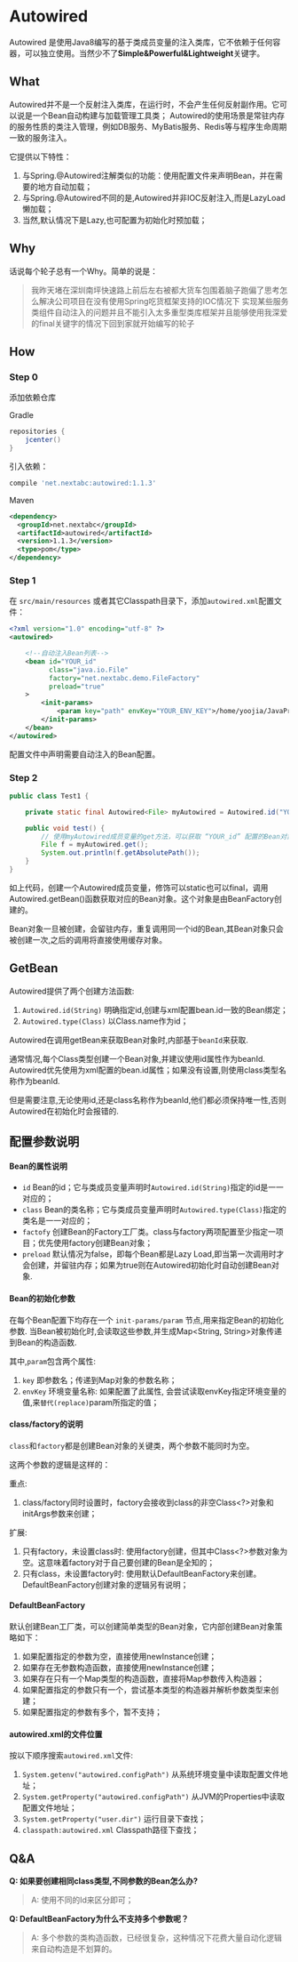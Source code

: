 # Autowired 

Autowired 是使用Java8编写的基于类成员变量的注入类库，它不依赖于任何容器，可以独立使用。当然少不了**Simple&Powerful&Lightweight**关键字。

## What

Autowired并不是一个反射注入类库，在运行时，不会产生任何反射副作用。它可以说是一个Bean自动构建与加载管理工具类；
Autowired的使用场景是常驻内存的服务性质的类注入管理，例如DB服务、MyBatis服务、Redis等与程序生命周期一致的服务注入。

它提供以下特性：

1. 与Spring.@Autowired注解类似的功能：使用配置文件来声明Bean，并在需要的地方自动加载；
1. 与Spring.@Autowired不同的是,Autowired并非IOC反射注入,而是LazyLoad懒加载；
1. 当然,默认情况下是Lazy,也可配置为初始化时预加载； 

## Why

话说每个轮子总有一个Why。简单的说是：

> 我昨天堵在深圳南坪快速路上前后左右被都大货车包围着脑子跑偏了思考怎么解决公司项目在没有使用Spring吃货框架支持的IOC情况下
> 实现某些服务类组件自动注入的问题并且不能引入太多重型类库框架并且能够使用我深爱的final关键字的情况下回到家就开始编写的轮子

## How

### Step 0

添加依赖仓库

Gradle
```groovy
repositories {
    jcenter()
}
```

引入依赖：

```groovy
compile 'net.nextabc:autowired:1.1.3'
```

Maven
```xml
<dependency>
  <groupId>net.nextabc</groupId>
  <artifactId>autowired</artifactId>
  <version>1.1.3</version>
  <type>pom</type>
</dependency>
```

### Step 1

在 `src/main/resources` 或者其它Classpath目录下，添加`autowired.xml`配置文件：

```xml
<?xml version="1.0" encoding="utf-8" ?>
<autowired>

    <!--自动注入Bean列表-->
    <bean id="YOUR_id"
          class="java.io.File"
          factory="net.nextabc.demo.FileFactory"
          preload="true"
    >
        <init-params>
            <param key="path" envKey="YOUR_ENV_KEY">/home/yoojia/JavaProjects/Autowired/build.gradle</param>
        </init-params>
    </bean>
</autowired>
```

配置文件中声明需要自动注入的Bean配置。

### Step 2

```java
public class Test1 {

    private static final Autowired<File> myAutowired = Autowired.id("YOUR_id");

    public void test() {
        // 使用myAutowired成员变量的get方法，可以获取 “YOUR_id” 配置的Bean对象。
        File f = myAutowired.get();
        System.out.println(f.getAbsolutePath());
    }
}
```

如上代码，创建一个Autowired成员变量，修饰可以static也可以final，调用Autowired.getBean()函数获取对应的Bean对象。这个对象是由BeanFactory创建的。

Bean对象一旦被创建，会留驻内存，重复调用同一个id的Bean,其Bean对象只会被创建一次,之后的调用将直接使用缓存对象。

## GetBean

Autowired提供了两个创建方法函数:

1. `Autowired.id(String)` 明确指定id,创建与xml配置bean.id一致的Bean绑定；
1. `Autowired.type(Class)` 以Class.name作为id；

Autowired在调用getBean来获取Bean对象时,内部基于`beanId`来获取.
 
通常情况,每个Class类型创建一个Bean对象,并建议使用id属性作为beanId. Autowired优先使用为xml配置的bean.id属性；如果没有设置,则使用class类型名称作为beanId.

但是需要注意,无论使用id,还是class名称作为beanId,他们都必须保持唯一性,否则Autowired在初始化时会报错的.

## 配置参数说明

#### Bean的属性说明

- `id` Bean的id；它与类成员变量声明时`Autowired.id(String)`指定的id是一一对应的；
- `class` Bean的类名称；它与类成员变量声明时`Autowired.type(Class)`指定的类名是一一对应的；
- `factofy` 创建Bean的Factory工厂类。class与factory两项配置至少指定一项目；优先使用factory创建Bean对象；
- `preload` 默认情况为false，即每个Bean都是Lazy Load,即当第一次调用时才会创建，并留驻内存；如果为true则在Autowired初始化时自动创建Bean对象.

#### Bean的初始化参数

在每个Bean配置下均存在一个 `init-params/param` 节点,用来指定Bean的初始化参数. 当Bean被初始化时,会读取这些参数,并生成Map<String, String>对象传递到Bean的构造函数.

其中,`param`包含两个属性:

1. `key` 即参数名；传递到Map对象的参数名称；
2. `envKey` 环境变量名称: 如果配置了此属性, 会尝试读取envKey指定环境变量的值,来`替代(replace)`param所指定的值；

#### class/factory的说明

`class`和`factory`都是创建Bean对象的关键类，两个参数不能同时为空。

这两个参数的逻辑是这样的：

重点:
1. class/factory同时设置时，factory会接收到class的非空Class<?>对象和initArgs参数来创建；

扩展:
1. 只有factory，未设置class时: 使用factory创建，但其中Class<?>参数对象为空。这意味着factory对于自己要创建的Bean是全知的；
1. 只有class，未设置factory时: 使用默认DefaultBeanFactory来创建。DefaultBeanFactory创建对象的逻辑另有说明；

#### DefaultBeanFactory

默认创建Bean工厂类，可以创建简单类型的Bean对象，它内部创建Bean对象策略如下：

1. 如果配置指定的参数为空，直接使用newInstance创建；
2. 如果存在无参数构造函数，直接使用newInstance创建；
3. 如果存在只有一个Map类型的构造函数，直接将Map参数传入构造器；
4. 如果配置指定的参数只有一个，尝试基本类型的构造器并解析参数类型来创建；
5. 如果配置指定的参数有多个，暂不支持；

#### autowired.xml的文件位置

按以下顺序搜索`autowired.xml`文件:

1. `System.getenv("autowired.configPath")` 从系统环境变量中读取配置文件地址；
1. `System.getProperty("autowired.configPath")` 从JVM的Properties中读取配置文件地址；
1. `System.getProperty("user.dir")` 运行目录下查找；
1. `classpath:autowired.xml` Classpath路径下查找；

## Q&A

**Q: 如果要创建相同class类型,不同参数的Bean怎么办?**

>A: 使用不同的Id来区分即可；

**Q: DefaultBeanFactory为什么不支持多个参数呢？**

> A: 多个参数的类构造函数，已经很复杂，这种情况下花费大量自动化逻辑来自动构造是不划算的。
